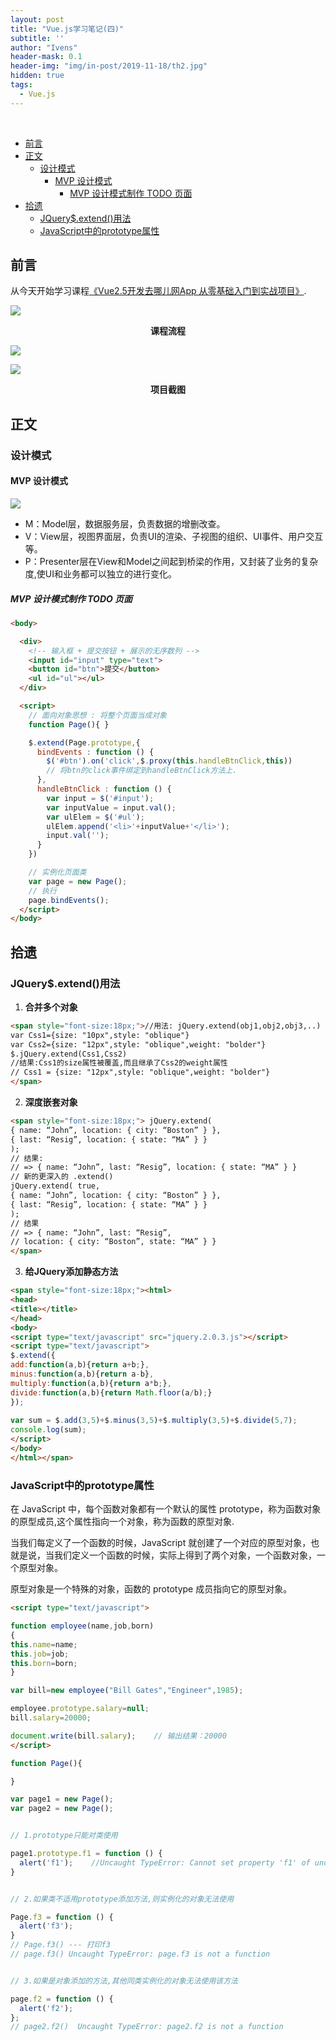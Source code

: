```yaml
---
layout: post
title: "Vue.js学习笔记(四)"
subtitle: ''
author: "Ivens"
header-mask: 0.1
header-img: "img/in-post/2019-11-18/th2.jpg"
hidden: true
tags:
  - Vue.js
---
```

<br>

- [前言](#%e5%89%8d%e8%a8%80)
- [正文](#%e6%ad%a3%e6%96%87)
  - [设计模式](#%e8%ae%be%e8%ae%a1%e6%a8%a1%e5%bc%8f)
    - [MVP 设计模式](#mvp-%e8%ae%be%e8%ae%a1%e6%a8%a1%e5%bc%8f)
      - [MVP 设计模式制作 TODO 页面](#mvp-%e8%ae%be%e8%ae%a1%e6%a8%a1%e5%bc%8f%e5%88%b6%e4%bd%9c-todo-%e9%a1%b5%e9%9d%a2)
- [拾遗](#%e6%8b%be%e9%81%97)
  - [JQuery$.extend()用法](#jqueryextend%e7%94%a8%e6%b3%95)
  - [JavaScript中的prototype属性](#javascript%e4%b8%ad%e7%9a%84prototype%e5%b1%9e%e6%80%a7)

## 前言
从今天开始学习课程[《Vue2.5开发去哪儿网App
从零基础入门到实战项目》](https://coding.imooc.com/class/203.html).

![](../../../../img/in-post/2019-11-24/a.png)
<center><strong>课程流程</strong></center>

![](../../../../img/in-post/2019-11-24/b.png)

![](../../../../img/in-post/2019-11-24/c.png)
<center><strong>项目截图</strong></center>

## 正文

### 设计模式

#### MVP 设计模式

![](../../../../img/in-post/2019-11-24/d.png)

- M：Model层，数据服务层，负责数据的增删改查。
- V：View层，视图界面层，负责UI的渲染、子视图的组织、UI事件、用户交互等。
- P：Presenter层在View和Model之间起到桥梁的作用，又封装了业务的复杂度,使UI和业务都可以独立的进行变化。 

##### MVP 设计模式制作 TODO 页面
```html
<body>

  <div>
    <!-- 输入框 + 提交按钮 + 展示的无序数列 -->
    <input id="input" type="text">
    <button id="btn">提交</button>
    <ul id="ul"></ul>
  </div>

  <script>
    // 面向对象思想 : 将整个页面当成对象
    function Page(){ }

    $.extend(Page.prototype,{
      bindEvents : function () {
        $('#btn').on('click',$.proxy(this.handleBtnClick,this))
        // 将btn的click事件绑定到handleBtnClick方法上.
      },
      handleBtnClick : function () {
        var input = $('#input');
        var inputValue = input.val(); 
        var ulElem = $('#ul');
        ulElem.append('<li>'+inputValue+'</li>');
        input.val('');
      }
    })

    // 实例化页面类
    var page = new Page();
    // 执行
    page.bindEvents();
  </script>
</body>
```


## 拾遗

### JQuery$.extend()用法
1. **合并多个对象**

```html
<span style="font-size:18px;">//用法: jQuery.extend(obj1,obj2,obj3,..)
var Css1={size: "10px",style: "oblique"}
var Css2={size: "12px",style: "oblique",weight: "bolder"}
$.jQuery.extend(Css1,Css2)
//结果:Css1的size属性被覆盖,而且继承了Css2的weight属性
// Css1 = {size: "12px",style: "oblique",weight: "bolder"}
</span>
```
2. **深度嵌套对象**

```html
<span style="font-size:18px;"> jQuery.extend(
{ name: “John”, location: { city: “Boston” } },
{ last: “Resig”, location: { state: “MA” } }
);
// 结果:
// => { name: “John”, last: “Resig”, location: { state: “MA” } }
// 新的更深入的 .extend()
jQuery.extend( true,
{ name: “John”, location: { city: “Boston” } },
{ last: “Resig”, location: { state: “MA” } }
);
// 结果
// => { name: “John”, last: “Resig”,
// location: { city: “Boston”, state: “MA” } }
</span>
```
3. **给JQuery添加静态方法**

```html
<span style="font-size:18px;"><html>
<head>
<title></title>
</head>
<body>
<script type="text/javascript" src="jquery.2.0.3.js"></script>
<script type="text/javascript">
$.extend({
add:function(a,b){return a+b;},
minus:function(a,b){return a-b},
multiply:function(a,b){return a*b;},
divide:function(a,b){return Math.floor(a/b);}
});
 
var sum = $.add(3,5)+$.minus(3,5)+$.multiply(3,5)+$.divide(5,7);
console.log(sum);
</script>
</body>
</html></span>
```

### JavaScript中的prototype属性
在 JavaScript 中，每个函数对象都有一个默认的属性 prototype，称为函数对象的原型成员,这个属性指向一个对象，称为函数的原型对象.

当我们每定义了一个函数的时候，JavaScript 就创建了一个对应的原型对象，也就是说，当我们定义一个函数的时候，实际上得到了两个对象，一个函数对象，一个原型对象。

原型对象是一个特殊的对象，函数的 prototype 成员指向它的原型对象。

```html
<script type="text/javascript">

function employee(name,job,born)
{
this.name=name;
this.job=job;
this.born=born;
}

var bill=new employee("Bill Gates","Engineer",1985);

employee.prototype.salary=null;
bill.salary=20000;

document.write(bill.salary);    // 输出结果：20000
</script>
```

```js
function Page(){

}

var page1 = new Page();
var page2 = new Page();


// 1.prototype只能对类使用

page1.prototype.f1 = function () {
  alert('f1');    //Uncaught TypeError: Cannot set property 'f1' of undefined
}


// 2.如果类不适用prototype添加方法,则实例化的对象无法使用

Page.f3 = function () {
  alert('f3');
}
// Page.f3() --- 打印f3
// page.f3() Uncaught TypeError: page.f3 is not a function 


// 3.如果是对象添加的方法,其他同类实例化的对象无法使用该方法

page.f2 = function () {
  alert('f2');
};
// page2.f2()  Uncaught TypeError: page2.f2 is not a function
```
